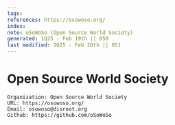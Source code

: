 ```yaml
---
tags: 
references: https://osowoso.org/
index: 
note: oSoWoSo (Open Source World Society)
generated: 1Q25 - Feb 19th || 050
last modified: 1Q25 - Feb 20th || 051
---
```


# Open Source World Society

```contact-card
Organization: Open Source World Society
URL: https://osowoso.org/
Email: osowoso@disroot.org
Github: https://github.com/oSoWoSo
```
